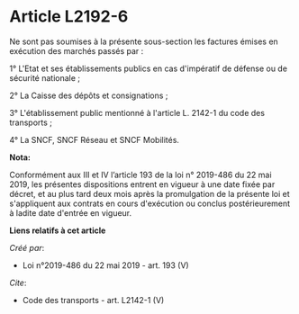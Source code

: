 # Article L2192-6

Ne sont pas soumises à la présente sous-section les factures émises en exécution des marchés passés par :

1° L'Etat et ses établissements publics en cas d'impératif de défense ou de sécurité nationale ;

2° La Caisse des dépôts et consignations ;

3° L'établissement public mentionné à l'article L. 2142-1 du code des transports ;

4° La SNCF, SNCF Réseau et SNCF Mobilités.

**Nota:**

Conformément aux III et IV l’article 193 de la loi n° 2019-486 du 22 mai 2019, les présentes dispositions entrent en vigueur
à une date fixée par décret, et au plus tard deux mois après la promulgation de la présente loi et s'appliquent aux contrats
en cours d'exécution ou conclus postérieurement à ladite date d'entrée en vigueur.

**Liens relatifs à cet article**

_Créé par_:

  - Loi n°2019-486 du 22 mai 2019 - art. 193 (V)

_Cite_:

  - Code des transports - art. L2142-1 (V)
